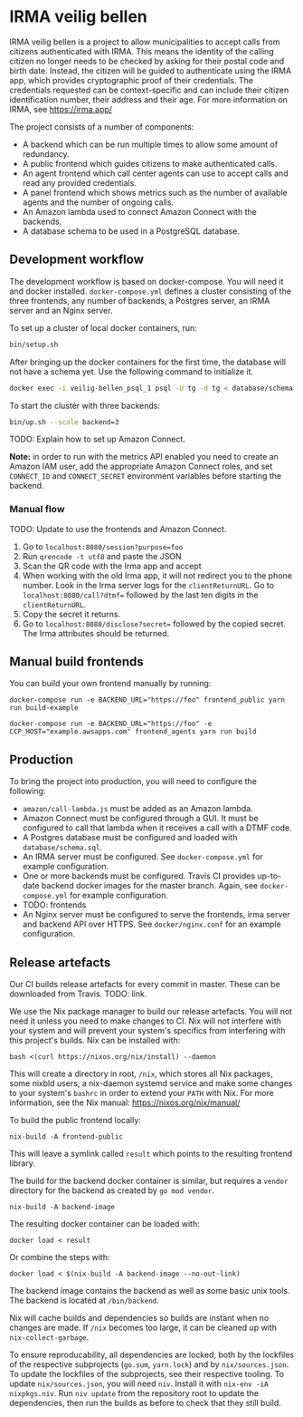 # IRMA veilig bellen

IRMA veilig bellen is a project to allow municipalities to accept calls from
citizens authenticated with IRMA. This means the identity of the calling citizen
no longer needs to be checked by asking for their postal code and birth date.
Instead, the citizen will be guided to authenticate using the IRMA app, which
provides cryptographic proof of their credentials. The credentials requested can
be context-specific and can include their citizen identification number, their
address and their age. For more information on IRMA, see https://irma.app/

The project consists of a number of components:
- A backend which can be run multiple times to allow some amount of redundancy.
- A public frontend which guides citizens to make authenticated calls.
- An agent frontend which call center agents can use to accept calls and read
  any provided credentials.
- A panel frontend which shows metrics such as the number of available agents
  and the number of ongoing calls.
- An Amazon lambda used to connect Amazon Connect with the backends.
- A database schema to be used in a PostgreSQL database.

## Development workflow

The development workflow is based on docker-compose. You will need it and docker
installed. `docker-compose.yml` defines a cluster consisting of the three
frontends, any number of backends, a Postgres server, an IRMA server and an
Nginx server.

To set up a cluster of local docker containers, run:

```bash
bin/setup.sh
```

After bringing up the docker containers for the first time, the database will
not have a schema yet. Use the following command to initialize it.

```bash
docker exec -i veilig-bellen_psql_1 psql -U tg -d tg < database/schema.sql
```

To start the cluster with three backends:

```bash
bin/up.sh --scale backend=3
```

TODO: Explain how to set up Amazon Connect.

**Note:** in order to run with the metrics API enabled you need to create an Amazon IAM user, add the appropriate Amazon Connect roles,
and set `CONNECT_ID` and `CONNECT_SECRET` environment variables before starting the backend.

### Manual flow

TODO: Update to use the frontends and Amazon Connect.

1. Go to `localhost:8080/session?purpose=foo`
2. Run `qrencode -t utf8` and paste the JSON
3. Scan the QR code with the Irma app and accept
4. When working with the old Irma app, it will not redirect you to the phone
   number. Look in the Irma server logs for the `clientReturnURL`. Go to
   `localhost:8080/call?dtmf=` followed by the last ten digits in the
   `clientReturnURL`.
5. Copy the secret it returns.
6. Go to `localhost:8080/disclose?secret=` followed by the copied secret. The
   Irma attributes should be returned.

## Manual build frontends

You can build your own frontend manually by running:

    docker-compose run -e BACKEND_URL="https://foo" frontend_public yarn run build-example

    docker-compose run -e BACKEND_URL="https://foo" -e CCP_HOST="example.awsapps.com" frontend_agents yarn run build

## Production

To bring the project into production, you will need to configure the following:

- `amazon/call-lambda.js` must be added as an Amazon lambda.
- Amazon Connect must be configured through a GUI. It must be configured to call
  that lambda when it receives a call with a DTMF code.
- A Postgres database must be configured and loaded with `database/schema.sql`.
- An IRMA server must be configured. See `docker-compose.yml` for example
  configuration.
- One or more backends must be configured. Travis CI provides up-to-date backend
  docker images for the master branch. Again, see `docker-compose.yml` for
  example configuration.
- TODO: frontends
- An Nginx server must be configured to serve the frontends, irma server and
  backend API over HTTPS. See `docker/nginx.conf` for an example configuration.

## Release artefacts

Our CI builds release artefacts for every commit in master. These can be
downloaded from Travis. TODO: link.

We use the Nix package manager to build our release artefacts. You will not need
it unless you need to make changes to CI. Nix will not interfere with your
system and will prevent your system's specifics from interfering with this
project's builds. Nix can be installed with:

    bash <(curl https://nixos.org/nix/install) --daemon

This will create a directory in root, `/nix`, which stores all Nix packages,
some nixbld users, a nix-daemon systemd service and make some changes to your
system's `bashrc` in order to extend your `PATH` with Nix. For more information,
see the Nix manual: https://nixos.org/nix/manual/

To build the public frontend locally:

    nix-build -A frontend-public

This will leave a symlink called `result` which points to the resulting frontend
library.

The build for the backend docker container is similar, but requires a `vendor`
directory for the backend as created by `go mod vendor`.

    nix-build -A backend-image

The resulting docker container can be loaded with:

    docker load < result

Or combine the steps with:

    docker load < $(nix-build -A backend-image --no-out-link)

The backend image contains the backend as well as some basic unix tools. The
backend is located at `/bin/backend`.

Nix will cache builds and dependencies so builds are instant when no changes are
made. If `/nix` becomes too large, it can be cleaned up with
`nix-collect-garbage`.

To ensure reproducability, all dependencies are locked, both by the lockfiles of
the respective subprojects (`go.sum`, `yarn.lock`) and by `nix/sources.json`. To
update the lockfiles of the subprojects, see their respective tooling. To update
`nix/sources.json`, you will need `niv`. Install it with `nix-env -iA
nixpkgs.niv`. Run `niv update` from the repository root to update the
dependencies, then run the builds as before to check that they still build.
